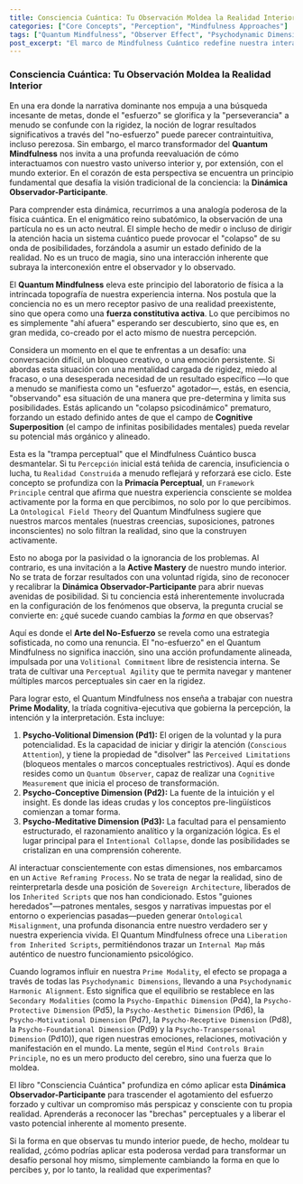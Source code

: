 ```yaml
---
title: Consciencia Cuántica: Tu Observación Moldea la Realidad Interior
categories: ["Core Concepts", "Perception", "Mindfulness Approaches"]
tags: ["Quantum Mindfulness", "Observer Effect", "Psychodynamic Dimensions", "Cognitive Superposition", "Perceptual Freedom", "Non-Effort", "Inner Reality"]
post_excerpt: "El marco de Mindfulness Cuántico redefine nuestra interacción con la realidad interna, pasando de un rol pasivo a uno activo y co-creador. Este artículo explora cómo nuestra 'observación consciente' y la 'dinámica observador-participante' pueden 'colapsar' el potencial mental, liberándonos del esfuerzo forzado y cultivando una 'maestría activa' sobre nuestra experiencia interna."
---
```


### Consciencia Cuántica: Tu Observación Moldea la Realidad Interior

En una era donde la narrativa dominante nos empuja a una búsqueda incesante de metas, donde el "esfuerzo" se glorifica y la "perseverancia" a menudo se confunde con la rigidez, la noción de lograr resultados significativos a través del "no-esfuerzo" puede parecer contraintuitiva, incluso perezosa. Sin embargo, el marco transformador del **Quantum Mindfulness** nos invita a una profunda reevaluación de cómo interactuamos con nuestro vasto universo interior y, por extensión, con el mundo exterior. En el corazón de esta perspectiva se encuentra un principio fundamental que desafía la visión tradicional de la conciencia: la **Dinámica Observador-Participante**.

Para comprender esta dinámica, recurrimos a una analogía poderosa de la física cuántica. En el enigmático reino subatómico, la observación de una partícula no es un acto neutral. El simple hecho de medir o incluso de dirigir la atención hacia un sistema cuántico puede provocar el "colapso" de su onda de posibilidades, forzándola a asumir un estado definido de la realidad. No es un truco de magia, sino una interacción inherente que subraya la interconexión entre el observador y lo observado.

El **Quantum Mindfulness** eleva este principio del laboratorio de física a la intrincada topografía de nuestra experiencia interna. Nos postula que la conciencia no es un mero receptor pasivo de una realidad preexistente, sino que opera como una **fuerza constitutiva activa**. Lo que percibimos no es simplemente "ahí afuera" esperando ser descubierto, sino que es, en gran medida, co-creado por el acto mismo de nuestra percepción.

Considera un momento en el que te enfrentas a un desafío: una conversación difícil, un bloqueo creativo, o una emoción persistente. Si abordas esta situación con una mentalidad cargada de rigidez, miedo al fracaso, o una desesperada necesidad de un resultado específico —lo que a menudo se manifiesta como un "esfuerzo" agotador—, estás, en esencia, "observando" esa situación de una manera que pre-determina y limita sus posibilidades. Estás aplicando un "colapso psicodinámico" prematuro, forzando un estado definido antes de que el campo de **Cognitive Superposition** (el campo de infinitas posibilidades mentales) pueda revelar su potencial más orgánico y alineado.

Esta es la "trampa perceptual" que el Mindfulness Cuántico busca desmantelar. Si tu `Percepción` inicial está teñida de carencia, insuficiencia o lucha, tu `Realidad Construida` a menudo reflejará y reforzará ese ciclo. Este concepto se profundiza con la **Primacía Perceptual**, un `Framework Principle` central que afirma que nuestra experiencia consciente se moldea activamente por la forma en que percibimos, no solo por lo que percibimos. La `Ontological Field Theory` del Quantum Mindfulness sugiere que nuestros marcos mentales (nuestras creencias, suposiciones, patrones inconscientes) no solo filtran la realidad, sino que la construyen activamente.

Esto no aboga por la pasividad o la ignorancia de los problemas. Al contrario, es una invitación a la **Active Mastery** de nuestro mundo interior. No se trata de forzar resultados con una voluntad rígida, sino de reconocer y recalibrar la **Dinámica Observador-Participante** para abrir nuevas avenidas de posibilidad. Si tu conciencia está inherentemente involucrada en la configuración de los fenómenos que observa, la pregunta crucial se convierte en: ¿qué sucede cuando cambias la *forma* en que observas?

Aquí es donde el **Arte del No-Esfuerzo** se revela como una estrategia sofisticada, no como una renuncia. El "no-esfuerzo" en el Quantum Mindfulness no significa inacción, sino una acción profundamente alineada, impulsada por una `Volitional Commitment` libre de resistencia interna. Se trata de cultivar una `Perceptual Agility` que te permita navegar y mantener múltiples marcos perceptuales sin caer en la rigidez.

Para lograr esto, el Quantum Mindfulness nos enseña a trabajar con nuestra **Prime Modality**, la tríada cognitiva-ejecutiva que gobierna la percepción, la intención y la interpretación. Esta incluye:

1.  **Psycho-Volitional Dimension (Pd1):** El origen de la voluntad y la pura potencialidad. Es la capacidad de iniciar y dirigir la atención (`Conscious Attention`), y tiene la propiedad de "disolver" las `Perceived Limitations` (bloqueos mentales o marcos conceptuales restrictivos). Aquí es donde resides como un `Quantum Observer`, capaz de realizar una `Cognitive Measurement` que inicia el proceso de transformación.
2.  **Psycho-Conceptive Dimension (Pd2):** La fuente de la intuición y el insight. Es donde las ideas crudas y los conceptos pre-lingüísticos comienzan a tomar forma.
3.  **Psycho-Meditative Dimension (Pd3):** La facultad para el pensamiento estructurado, el razonamiento analítico y la organización lógica. Es el lugar principal para el `Intentional Collapse`, donde las posibilidades se cristalizan en una comprensión coherente.

Al interactuar conscientemente con estas dimensiones, nos embarcamos en un `Active Reframing Process`. No se trata de negar la realidad, sino de reinterpretarla desde una posición de `Sovereign Architecture`, liberados de los `Inherited Scripts` que nos han condicionado. Estos "guiones heredados"—patrones mentales, sesgos y narrativas impuestas por el entorno o experiencias pasadas—pueden generar `Ontological Misalignment`, una profunda disonancia entre nuestro verdadero ser y nuestra experiencia vivida. El Quantum Mindfulness ofrece una `Liberation from Inherited Scripts`, permitiéndonos trazar un `Internal Map` más auténtico de nuestro funcionamiento psicológico.

Cuando logramos influir en nuestra `Prime Modality`, el efecto se propaga a través de todas las `Psychodynamic Dimensions`, llevando a una `Psychodynamic Harmonic Alignment`. Esto significa que el equilibrio se restablece en las `Secondary Modalities` (como la `Psycho-Empathic Dimension` (Pd4), la `Psycho-Protective Dimension` (Pd5), la `Psycho-Aesthetic Dimension` (Pd6), la `Psycho-Motivational Dimension` (Pd7), la `Psycho-Receptive Dimension` (Pd8), la `Psycho-Foundational Dimension` (Pd9) y la `Psycho-Transpersonal Dimension` (Pd10)), que rigen nuestras emociones, relaciones, motivación y manifestación en el mundo. La mente, según el `Mind Controls Brain Principle`, no es un mero producto del cerebro, sino una fuerza que lo moldea.

El libro "Consciencia Cuántica" profundiza en cómo aplicar esta **Dinámica Observador-Participante** para trascender el agotamiento del esfuerzo forzado y cultivar un compromiso más perspicaz y consciente con tu propia realidad. Aprenderás a reconocer las "brechas" perceptuales y a liberar el vasto potencial inherente al momento presente.

Si la forma en que observas tu mundo interior puede, de hecho, moldear tu realidad, ¿cómo podrías aplicar esta poderosa verdad para transformar un desafío personal hoy mismo, simplemente cambiando la forma en que lo percibes y, por lo tanto, la realidad que experimentas?